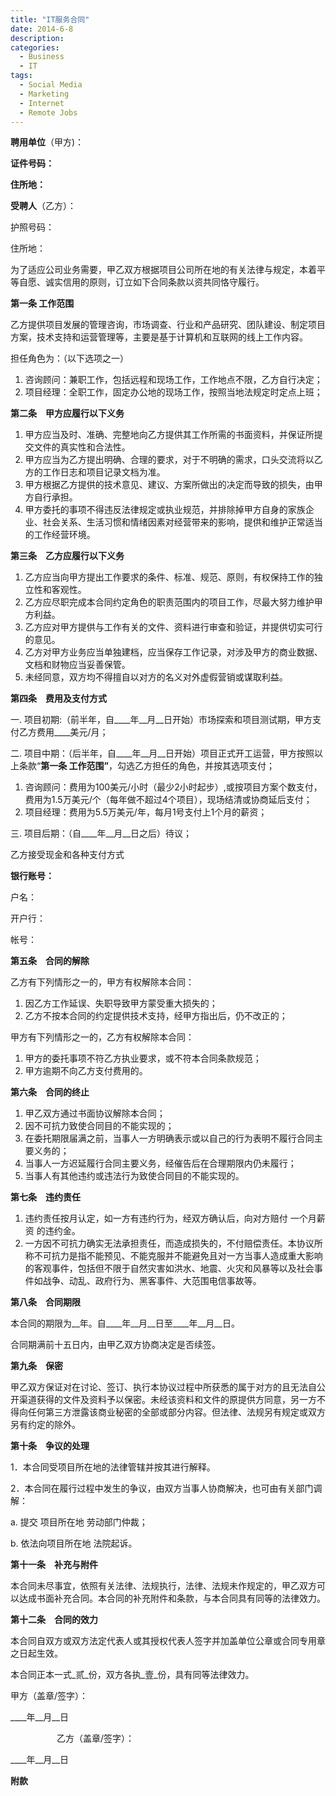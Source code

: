 ```yaml
---
title: "IT服务合同"
date: 2014-6-8
description: 
categories:
  - Business
  - IT 
tags:
  - Social Media
  - Marketing
  - Internet
  - Remote Jobs 
---
```


**聘用单位**（甲方)：                       

**证件号码：**                                   

**住所地：**                                       

**受聘人**（乙方）：                         

护照号码：                                    

住所地：                                        

为了适应公司业务需要，甲乙双方根据项目公司所在地的有关法律与规定，本着平等自愿、诚实信用的原则，订立如下合同条款以资共同恪守履行。

**第一条  工作范围**

乙方提供项目发展的管理咨询，市场调查、行业和产品研究、团队建设、制定项目方案，技术支持和运营管理等，主要是基于计算机和互联网的线上工作内容。

担任角色为：（以下选项之一）

1. 咨询顾问：兼职工作，包括远程和现场工作，工作地点不限，乙方自行决定；
2. 项目经理：全职工作，固定办公地的现场工作，按照当地法规定时定点上班；

**第二条　甲方应履行以下义务**

1. 甲方应当及时、准确、完整地向乙方提供其工作所需的书面资料，并保证所提交文件的真实性和合法性。
2. 甲方应当为乙方提出明确、合理的要求，对于不明确的需求，口头交流将以乙方的工作日志和项目记录文档为准。
3. 甲方根据乙方提供的技术意见、建议、方案所做出的决定而导致的损失，由甲方自行承担。
4. 甲方委托的事项不得违反法律规定或执业规范，并排除掉甲方自身的家族企业、社会关系、生活习惯和情绪因素对经营带来的影响，提供和维护正常适当的工作经营环境。

**第三条　乙方应履行以下义务**

1. 乙方应当向甲方提出工作要求的条件、标准、规范、原则，有权保持工作的独立性和客观性。
2. 乙方应尽职完成本合同约定角色的职责范围内的项目工作，尽最大努力维护甲方利益。
3. 乙方应对甲方提供与工作有关的文件、资料进行审查和验证，并提供切实可行的意见。
4. 乙方对甲方业务应当单独建档，应当保存工作记录，对涉及甲方的商业数据、文档和财物应当妥善保管。
5. 未经同意，双方均不得擅自以对方的名义对外虚假营销或谋取利益。

**第四条　费用及支付方式**

一. 项目初期:（前半年，自____年__月__日开始）市场探索和项目测试期，甲方支付乙方费用____美元/月；

二. 项目中期：（后半年，自____年__月__日开始）项目正式开工运营，甲方按照以上条款“**第一条
工作范围”**，勾选乙方担任的角色，并按其选项支付；

1. 咨询顾问：费用为100美元/小时（最少2小时起步）,或按项目方案个数支付，费用为1.5万美元/个（每年做不超过4个项目），现场结清或协商延后支付；
2. 项目经理：费用为5.5万美元/年，每月1号支付上1个月的薪资；

三. 项目后期：（自____年__月__日之后）待议；

乙方接受现金和各种支付方式

**银行账号：**

户名：                      

开户行：                  

帐号：                      

**第五条　合同的解除**

乙方有下列情形之一的，甲方有权解除本合同：

1. 因乙方工作延误、失职导致甲方蒙受重大损失的；
2. 乙方不按本合同的约定提供技术支持，经甲方指出后，仍不改正的；

甲方有下列情形之一的，乙方有权解除本合同：

1. 甲方的委托事项不符乙方执业要求，或不符本合同条款规范；
2. 甲方逾期不向乙方支付费用的。

**第六条　合同的终止**

1. 甲乙双方通过书面协议解除本合同；
2. 因不可抗力致使合同目的不能实现的；
3. 在委托期限届满之前，当事人一方明确表示或以自己的行为表明不履行合同主要义务的；
4. 当事人一方迟延履行合同主要义务，经催告后在合理期限内仍未履行；
5. 当事人有其他违约或违法行为致使合同目的不能实现的。

**第七条　违约责任**

1. 违约责任按月认定，如一方有违约行为，经双方确认后，向对方赔付	一个月薪资 的违约金。
2. 一方因不可抗力确实无法承担责任，而造成损失的，不付赔偿责任。本协议所称不可抗力是指不能预见、不能克服并不能避免且对一方当事人造成重大影响的客观事件，包括但不限于自然灾害如洪水、地震、火灾和风暴等以及社会事件如战争、动乱、政府行为、黑客事件、大范围电信事故等。

**第八条　合同期限**

本合同的期限为__年。自____年__月__日至____年__月__日。

合同期满前十五日内，由甲乙双方协商决定是否续签。

**第九条　保密**

甲乙双方保证对在讨论、签订、执行本协议过程中所获悉的属于对方的且无法自公开渠道获得的文件及资料予以保密。未经该资料和文件的原提供方同意，另一方不得向任何第三方泄露该商业秘密的全部或部分内容。但法律、法规另有规定或双方另有约定的除外。

**第十条　争议的处理**

1．本合同受项目所在地的法律管辖并按其进行解释。

2．本合同在履行过程中发生的争议，由双方当事人协商解决，也可由有关部门调解：

a. 提交 项目所在地 劳动部门仲裁；

b. 依法向项目所在地 法院起诉。

**第十一条　补充与附件**

本合同未尽事宜，依照有关法律、法规执行，法律、法规未作规定的，甲乙双方可以达成书面补充合同。本合同的补充附件和条款，与本合同具有同等的法律效力。

**第十二条　合同的效力**

本合同自双方或双方法定代表人或其授权代表人签字并加盖单位公章或合同专用章之日起生效。

本合同正本一式_贰_份，双方各执_壹_份，具有同等法律效力。

甲方（盖章/签字）：　

____年__月__日

　　　　　
乙方（盖章/签字）：

____年__月__日

**附款**